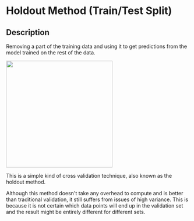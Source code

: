 # Holdout Method (Train/Test Split)

## Description

Removing a part of the training data and using it to get predictions from the model trained on the rest of the data.

<img src="image1.jpg" style="width:3.0434in" />

This is a simple kind of cross validation technique, also known as the holdout method.

Although this method doesn't take any overhead to compute and is better than traditional validation, it still suffers from issues of high variance. This is because it is not certain which data points will end up in the validation set and the result might be entirely different for different sets.
